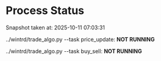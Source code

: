 # Process Status

Snapshot taken at: 2025-10-11 07:03:31

../wintrd/trade_algo.py --task price_update: **NOT RUNNING**

../wintrd/trade_algo.py --task buy_sell: **NOT RUNNING**

